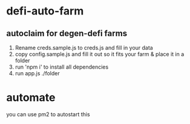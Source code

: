 # defi-auto-farm
## autoclaim for degen-defi farms

1. Rename creds.sample.js to creds.js and fill in your data
2. copy config.sample.js and fill it out so it fits your farm & place it in a folder
3. run 'npm i' to install all dependencies
4. run app.js ./folder


# automate
you can use pm2 to autostart this
